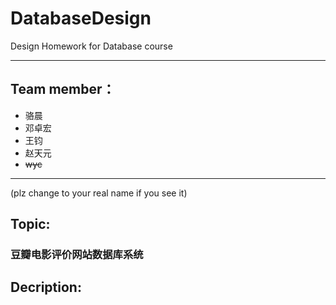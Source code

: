 # DatabaseDesign
Design Homework for Database course

---

## Team member：
* 骆晨
* 邓卓宏
* 王钧
* 赵天元
* ~~wyc~~

---

(plz change to your real name if you see it)

## Topic:
###  豆瓣电影评价网站数据库系统

## Decription:
